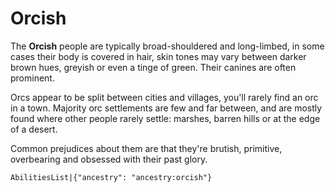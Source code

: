 # Orcish

The **Orcish** people are typically broad-shouldered and long-limbed, in some cases their body is covered in hair, skin tones may vary between darker brown hues, greyish or even a tinge of green. Their canines are often prominent.

Orcs appear to be split between cities and villages, you'll rarely find an orc in a town. Majority orc settlements are few and far between, and are mostly found where other people rarely settle: marshes, barren hills or at the edge of a desert.

Common prejudices about them are that they're brutish, primitive, overbearing and obsessed with their past glory.

`AbilitiesList|{"ancestry": "ancestry:orcish"}`